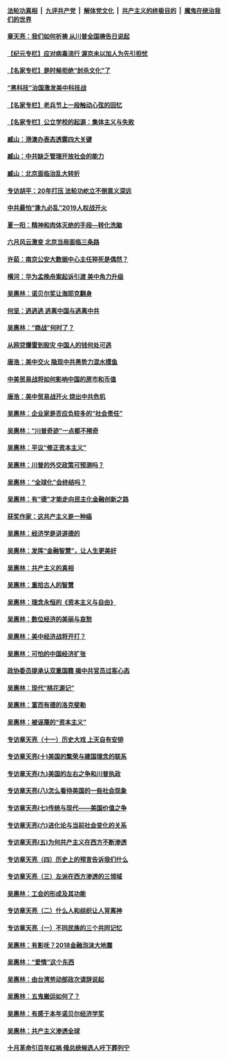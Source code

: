 

####  [法轮功真相](../../../../basic/blob/master/README.md?t=07080002) &nbsp;|&nbsp; [九评共产党](../../../../9ping.md/blob/master/README.md?t=07080002) &nbsp;|&nbsp; [解体党文化](../../../../jtdwh.md/blob/master/README.md?t=07080002)  &nbsp;|&nbsp; [共产主义的终极目的](../../../../gczydzjmd.md/blob/master/README.md?t=07080002) &nbsp;|&nbsp; [魔鬼在统治我们的世界](../../../../mgztzwmdsj.md/blob/master/README.md?t=07080002) 

#### [章天亮：我们如何祈祷 从川普全国祷告日说起](../pages/nsc423/n11944627.md?t=07080002) 

#### [【纪元专栏】应对病毒流行 渥京未以加人为先引担忧](../pages/nsc423/n11875714.md?t=07080002) 

#### [【名家专栏】是时候拒绝“封杀文化”了](../pages/nsc423/n11814093.md?t=07080002) 

#### [“黑科技”治国激发美中科技战](../pages/nsc423/n11638056.md?t=07080002) 

#### [【名家专栏】老兵节上一段触动心弦的回忆](../pages/nsc423/n11646016.md?t=07080002) 

#### [【名家专栏】公立学校的起源：集体主义与失败](../pages/nsc423/n11601833.md?t=07080002) 

#### [臧山：港澳办表态透露四大关键](../pages/nsc423/n11421628.md?t=07080002) 

#### [臧山：中共缺乏管理开放社会的能力](../pages/nsc423/n11407457.md?t=07080002) 

#### [臧山：北京面临治乱大转折](../pages/nsc423/n11406895.md?t=07080002) 

#### [专访胡平：20年打压 法轮功屹立不倒意义深远](../pages/nsc423/n11398800.md?t=07080002) 

#### [中共最怕“逢九必乱”2019人权战开火](../pages/nsc423/n11385248.md?t=07080002) 

#### [夏一阳：精神和肉体灭绝的手段—转化洗脑](../pages/nsc423/n11368250.md?t=07080002) 

#### [六月风云激变 北京当局面临三条路](../pages/nsc423/n11313668.md?t=07080002) 

#### [许茹：南京公安大数据中心主任猝死是偶然？](../pages/nsc423/n11064744.md?t=07080002) 

#### [横河：华为孟晚舟案起诉引渡 美中角力升级](../pages/nsc423/n11027230.md?t=07080002) 

#### [吴惠林：诺贝尔奖让海耶克翻身](../pages/nsc423/n10890049.md?t=07080002) 

#### [何坚：逃逃逃 逃离中国与逃离中共](../pages/nsc423/n10592891.md?t=07080002) 

#### [吴惠林：“商战”何时了？](../pages/nsc423/n10573558.md?t=07080002) 

#### [从网贷爆雷到股灾 中国人的钱何处可逃](../pages/nsc423/n10572800.md?t=07080002) 

#### [唐浩：美中交火 隐现中共黑势力混水摸鱼](../pages/nsc423/n10544040.md?t=07080002) 

#### [中美贸易战将如何影响中国的房市和币值](../pages/nsc423/n10543697.md?t=07080002) 

#### [唐浩：美中贸易战开火 烧出中共危机](../pages/nsc423/n10540126.md?t=07080002) 

#### [吴惠林：企业家是否应负较多的“社会责任”](../pages/nsc423/n10535022.md?t=07080002) 

#### [吴惠林：“川普奇迹”一点都不稀奇](../pages/nsc423/n10512808.md?t=07080002) 

#### [吴惠林：平议“修正资本主义”](../pages/nsc423/n10495724.md?t=07080002) 

#### [吴惠林：川普的外交政策可预测吗？](../pages/nsc423/n10462387.md?t=07080002) 

#### [吴惠林：“全球化”会终结吗？](../pages/nsc423/n10452838.md?t=07080002) 

#### [吴惠林：有“德”才能走向民主化金融创新之路](../pages/nsc423/n10432292.md?t=07080002) 

#### [获奖作家：这共产主义是一种癌](../pages/nsc423/n10431541.md?t=07080002) 

#### [吴惠林：经济学是讲道德的](../pages/nsc423/n10398014.md?t=07080002) 

#### [吴惠林：发挥“金融智慧”，让人生更美好](../pages/nsc423/n10375019.md?t=07080002) 

#### [吴惠林：共产主义的真相](../pages/nsc423/n10351394.md?t=07080002) 

#### [吴惠林：重拾古人的智慧](../pages/nsc423/n10337691.md?t=07080002) 

#### [吴惠林：理念永恒的《资本主义与自由》](../pages/nsc423/n10316274.md?t=07080002) 

#### [吴惠林：数位经济的美丽与哀愁](../pages/nsc423/n10292946.md?t=07080002) 

#### [吴惠林：美中经济战将开打？](../pages/nsc423/n10258825.md?t=07080002) 

#### [吴惠林：可怕的中国经济扩张](../pages/nsc423/n10219147.md?t=07080002) 

#### [政协委员提承认双重国籍 揭中共官员过客心态](../pages/nsc423/n10208809.md?t=07080002) 

#### [吴惠林：现代“桃花源记”](../pages/nsc423/n10185234.md?t=07080002) 

#### [吴惠林：富而有德的洛克斐勒](../pages/nsc423/n10142264.md?t=07080002) 

#### [吴惠林：被诬蔑的“资本主义”](../pages/nsc423/n10124816.md?t=07080002) 

#### [专访章天亮（十一）历史大戏 上天自有安排](../pages/nsc423/n10094905.md?t=07080002) 

#### [专访章天亮(十)美国的繁荣与建国理念的联系](../pages/nsc423/n10094899.md?t=07080002) 

#### [专访章天亮(九)美国的左右之争和川普执政](../pages/nsc423/n10094889.md?t=07080002) 

#### [专访章天亮(八)怎么看待美国的一些社会现象](../pages/nsc423/n10094857.md?t=07080002) 

#### [专访章天亮(七)传统与现代——美国价值之争](../pages/nsc423/n10093140.md?t=07080002) 

#### [专访章天亮(六)进化论与当前社会变化的关系](../pages/nsc423/n10092036.md?t=07080002) 

#### [专访章天亮(五)为何共产主义在西方不断渗透](../pages/nsc423/n10083620.md?t=07080002) 

#### [专访章天亮（四）历史上的预言告诉我们什么](../pages/nsc423/n10083606.md?t=07080002) 

#### [专访章天亮（三）左派在西方渗透的三领域](../pages/nsc423/n10081115.md?t=07080002) 

#### [吴惠林：工会的形成及其功能](../pages/nsc423/n10080633.md?t=07080002) 

#### [专访章天亮（二）什么人和组织让人背离神](../pages/nsc423/n10076637.md?t=07080002) 

#### [专访章天亮（一）不同民族的三个共同记忆](../pages/nsc423/n10074188.md?t=07080002) 

#### [吴惠林：有影呒？2018金融泡沫大地震](../pages/nsc423/n10040534.md?t=07080002) 

#### [吴惠林：“爱情”这个东西](../pages/nsc423/n10019423.md?t=07080002) 

#### [吴惠林：由台湾劳动部政次请辞说起](../pages/nsc423/n9979679.md?t=07080002) 

#### [吴惠林：五鬼搬运如何了？](../pages/nsc423/n9925338.md?t=07080002) 

#### [吴惠林：有感于本年诺贝尔经济学奖](../pages/nsc423/n9871883.md?t=07080002) 

#### [吴惠林：共产主义渗透全球](../pages/nsc423/n9812748.md?t=07080002) 

#### [十月革命引百年红祸 俄总统候选人吁下葬列宁](../pages/nsc423/n9810182.md?t=07080002) 

